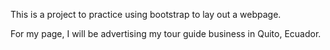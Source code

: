 This is a project to practice using bootstrap to lay out a webpage.

For my page, I will be advertising my tour guide business in Quito, Ecuador.
